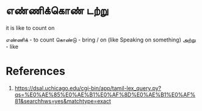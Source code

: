 # எண்ணிக்கொண் டற்று

it is like to count on 

எண்ணிக் - to count 
கொண்டு - bring / on (like Speaking on something)
அற்று - like
# References
1. https://dsal.uchicago.edu/cgi-bin/app/tamil-lex_query.py?qs=%E0%AE%85%E0%AE%B1%E0%AF%8D%E0%AE%B1%E0%AF%81&searchhws=yes&matchtype=exact
